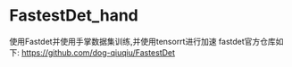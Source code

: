 # FastestDet_hand

使用Fastdet并使用手掌数据集训练,并使用tensorrt进行加速
fastdet官方仓库如下:
https://github.com/dog-qiuqiu/FastestDet
